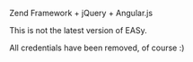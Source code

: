 Zend Framework + jQuery + Angular.js

This is not the latest version of EASy.

All credentials have been removed, of course :)
